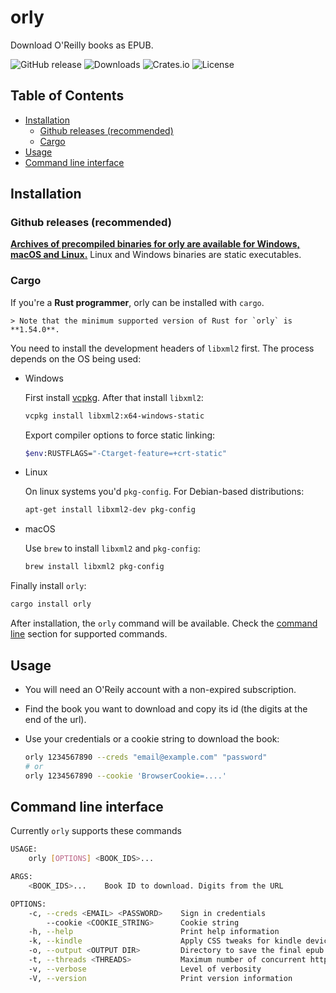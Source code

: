 <!-- omit in toc -->
# orly

Download O'Reilly books as EPUB.

![GitHub release](https://img.shields.io/github/v/release/hurlenko/orly)
![Downloads](https://img.shields.io/github/downloads/hurlenko/orly/latest/total)
![Crates.io](https://img.shields.io/crates/d/orly)
![License](https://img.shields.io/badge/license-MIT-blue.svg)

<!-- omit in toc -->
## Table of Contents

- [Installation](#installation)
  - [Github releases (recommended)](#github-releases-recommended)
  - [Cargo](#cargo)
- [Usage](#usage)
- [Command line interface](#command-line-interface)

## Installation

### Github releases (recommended)

**[Archives of precompiled binaries for orly are available for Windows,
macOS and Linux.](https://github.com/hurlenko/orly/releases)** Linux and
Windows binaries are static executables.

### Cargo

If you're a **Rust programmer**, orly can be installed with `cargo`.

    > Note that the minimum supported version of Rust for `orly` is **1.54.0**.

You need to install the development headers of `libxml2` first. The process depends on the OS being used:

- Windows

    First install [vcpkg](https://github.com/microsoft/vcpkg). After that install `libxml2`:

    ```bash
    vcpkg install libxml2:x64-windows-static
    ```

    Export compiler options to force static linking:
    ```bash
    $env:RUSTFLAGS="-Ctarget-feature=+crt-static"
    ```

- Linux

    On linux systems you'd `pkg-config`. For Debian-based distributions:

    ```bash
    apt-get install libxml2-dev pkg-config
    ```

- macOS
  
    Use `brew` to install `libxml2` and `pkg-config`:

    ```bash
    brew install libxml2 pkg-config
    ```

Finally install `orly`:

```bash
cargo install orly
```

After installation, the `orly` command will be available. Check the [command line](#command-line-interface) section for supported commands.

## Usage

- You will need an O'Reily account with a non-expired subscription.

- Find the book you want to download and copy its id (the digits at the end of the url).

- Use your credentials or a cookie string to download the book:

    ```bash
    orly 1234567890 --creds "email@example.com" "password"
    # or
    orly 1234567890 --cookie 'BrowserCookie=....'
    ```

## Command line interface

Currently `orly` supports these commands

```bash
USAGE:
    orly [OPTIONS] <BOOK_IDS>...

ARGS:
    <BOOK_IDS>...    Book ID to download. Digits from the URL

OPTIONS:
    -c, --creds <EMAIL> <PASSWORD>    Sign in credentials
        --cookie <COOKIE_STRING>      Cookie string
    -h, --help                        Print help information
    -k, --kindle                      Apply CSS tweaks for kindle devices
    -o, --output <OUTPUT DIR>         Directory to save the final epub to [default: .]
    -t, --threads <THREADS>           Maximum number of concurrent http requests [default: 20]
    -v, --verbose                     Level of verbosity
    -V, --version                     Print version information
```
